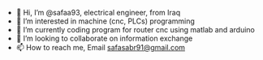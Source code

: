 - 👋 Hi, I’m @safaa93, electrical engineer, from Iraq
- 👀 I’m interested in machine (cnc, PLCs) programming
- 🌱 I’m currently coding program for router cnc using matlab and arduino
- 💞️ I’m looking to collaborate on information exchange 
- 📫 How to reach me, Email safasabr91@gmail.com

<!---
safaa93/safaa93 is a ✨ special ✨ repository because its `README.md` (this file) appears on your GitHub profile.
You can click the Preview link to take a look at your changes.
--->
